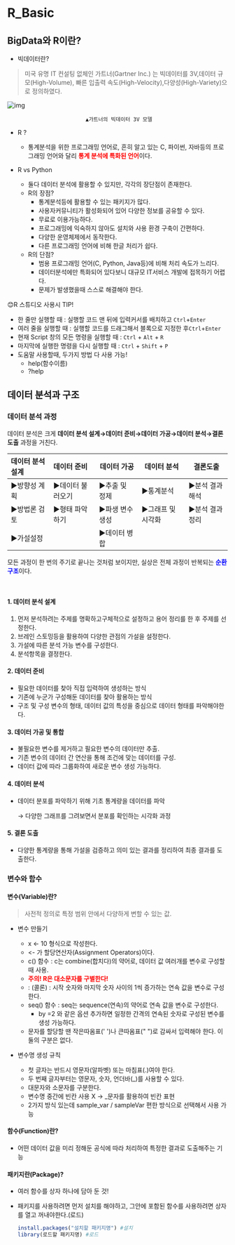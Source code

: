 # R_Basic



## BigData와 R이란?

- 빅데이터란?

> 미국 유명 IT 컨설팅 없체인 가트너(Gartner Inc.) 는 빅데이터를 3V,데이터 규모(High-Volume), 빠른 입출력 속도(High-Velocity),다양성(High-Variety)으로 정의하였다. 

![img](https://post-phinf.pstatic.net/MjAxODExMjlfMTQ4/MDAxNTQzNDU2ODA5Mzg3.qym5mRsJBaUoz6It90ry6UvCjHfjGtyyolDeDDe1uWAg.GB7F-52ytp7MLfKxRTyPt6MZuqDw-vrx2imaFvJNNIcg.PNG/R%EB%8D%B0%EC%9D%B4%ED%84%B0%EB%B6%84%EC%84%9D1.PNG?type=w1200) 

 							 ▲가트너의 빅데이터 3V 모델

- R ?
  - 통계분석을 위한 프로그래밍 언어로, 흔히 알고 있는 C, 파이썬, 자바등의 프로그래밍 언어와 달리 <span style="color:red">**통계 분석에 특화된 언어**</span>이다.

- R vs Python

  - 둘다 데이터 분석에 활용할 수 있지만, 각각의 장단점이 존재한다.
  - R의 장점?
    - 통계분석등에 활용할 수 있는 패키지가 많다.
    - 사용자커뮤니티가 활성화되어 있어 다양한 정보를 공유할 수 있다.
    - 무료로 이용가능하다.
    - 프로그래밍에 익숙하지 않아도 설치와 사용 환경 구축이 간편하다.
    - 다양한 운영체제에서 동작한다.
    - 다른 프로그래밍 언어에 비해 한글 처리가 쉽다.
  - R의 단점?
    - 범용 프로그래밍 언어(C, Python, Java등)에 비해 처리 속도가 느리다.
    - 데이터분석에만 특화되어 있다보니 대규모 IT서비스 개발에 접목하기 어렵다.
    - 문제가 발생했을때 스스로 해결해야 한다.

  

😊R 스튜디오 사용시 TIP!

 - 한 줄만 실행할 때 : 실행할 코드 맨 뒤에 입력커서를 배치하고 `Ctrl`+`Enter`
 - 여러 줄을 실행할 때 : 실행할 코드를 드래그해서 블록으로 지정한 후`Ctrl`+`Enter`
 - 현재 Script 창의 모든 명령을 실행할 때 : `Ctrl` + `Alt` + `R`
 - 마지막에 실행한 명령을 다시 실행할 때 : `Ctrl` + `Shift` + `P`
 - 도움말 사용할때,  두가지 방법 다 사용 가능!
   	- help(함수이름)
   	- ?help



## 데이터 분석과 구조

### 데이터 분석 과정 

데이터 분석은 크게 **데이터 분석 설계→데이터 준비→데이터 가공→데이터 분석→결론도출** 과정을 거친다. 

| 데이터 분석 설계 | 데이터 준비      | 데이터 가공     | 데이터 분석       | 결론도출        |
| :--------------- | :--------------- | --------------- | ----------------- | --------------- |
| ▶방향성 계획     | ▶데이터 불러오기 | ▶추출 및 정제   | ▶통계분석         | ▶분석 결과 해석 |
| ▶방법론 검토     | ▶형태 파악하기   | ▶파생 변수 생성 | ▶그래프 및 시각화 | ▶분석 결과 정리 |
| ▶가설설정        |                  | ▶데이터 병합    |                   |                 |

 모든 과정이 한 번의 주기로 끝나는 것처럼 보이지만, 실상은 전체 과정이 반복되는 <span style="color:blue">**순환구조**</span>이다.     

​                

#### 1. 데이터 분석 설계

1. 먼저 분석하려는 주제를 명확하고구체적으로 설정하고 용어 정리를 한 후 주제를 선정한다.
2. 브레인 스토밍등을 활용하여 다양한 관점의 가설을 설정한다. 
3. 가설에 따른 분석 가능 변수를 구성한다.
4. 분석항목을 결정한다.



#### 2. 데이터 준비

- 필요한 데이터를 찾아 직접 입력하여 생성하는 방식
- 기존에 누군가 구성해둔 데이터를 찾아 활용하는 방식
- 구조 및 구성 변수의 형태, 데이터 값의 특성을 중심으로 데이터 형태를 파악해야한다. 



#### 3. 데이터 가공 및 통합

- 불필요한 변수를 제거하고 필요한 변수의 데이터만 추출.
- 기존 변수의 데이터 간 연산을 통해 조건에 맞는 데이터를 구성.
- 데이터 값에 따라 그룹화하여 새로운 변수 생성 가능하다.



#### 4. 데이터 분석

- 데이터 분포를 파악하기 위해 기초 통계량을 데이터를 파악

  → 다양한 그래프를 그려보면서 분포를 확인하는 시각화 과정



#### 5. 결론 도출

- 다양한 통계량을 통해 가설을 검증하고 의미 있는 결과를 정리하여 최종 결과를 도출한다. 



### 변수와 함수

#### 변수(Variable)란?

> 사전적 정의로 특정 범위 안에서 다양하게 변할 수 있는 값.

- 변수 만들기

  - x <- 10 형식으로 작성한다.
  - <- 가 할당연산자(Assignment Operators)이다.
  - c() 함수 :  c는 combine(합치다)의 약어로, 데이터 값 여러개를 변수로 구성할 때 사용.
  - <span style="color:red">**주의! R은 대소문자를 구별한다!**</span> 
  - : (콜론) : 시작 숫자와 마지막 숫자 사이의 1씩 증가하는 연속 값을 변수로 구성한다.
  - seq() 함수 : seq는 sequence(연속)의 약어로 연속 값을 변수로 구성한다. 
    - by =2 와 같은 옵션 추가하면 일정한 간격의 연속된 숫자로 구성된 변수를 생성 가능하다.
  - 문자를 할당할 땐 작은따옴표(' ')나 큰따옴표(" ")로 감싸서 입력해야 한다. 이둘의 구분은 없다.

  

- 변수명 생성 규칙

  - 첫 글자는 반드시 영문자(알파벳) 또는 마침표(.)여야 한다.
  - 두 번째 글자부터는 영문자, 숫자, 언더바(_)를 사용할 수 있다.
  - 대문자와 소문자를 구분한다.
  - 변수명 중간에 빈칸 사용 X  → _문자를 활용하여 빈칸 표현
  - 2가지 방식 있는데  sample_var / sampleVar 편한 방식으로 선택해서 사용 가능

  

#### 함수(Function)란?

- 어떤 데이터 값을 미리 정해둔 공식에 따라 처리하여 특정한 결과로 도출해주는 기능



#### 패키지란(Package)?

- 여러 함수를 상자 하나에 담아 둔 것!

- 패키지를 사용하려면 먼저 설치를 해야하고, 그안에 포함된 함수를 사용하려면 상자를 열고 꺼내야한다.(로드)

  ```R
  install.packages("설치할 패키지명") #설치
  library(로드할 패키지명) #로드			
  ```

  

  

